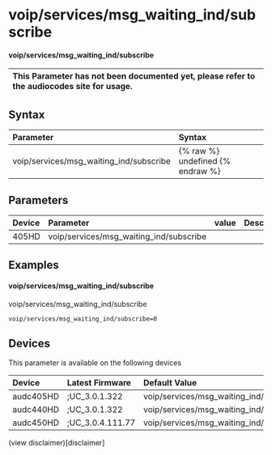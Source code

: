 ﻿---
description: voip/services/msg_waiting_ind/subscribe
search: false
---

# voip/services/msg_waiting_ind/subscribe

#### voip/services/msg_waiting_ind/subscribe


| This Parameter has not been documented yet, please refer to the audiocodes site for usage.  |
| :--- |

## Syntax
| Parameter | Syntax |
| :--- | :--- |
|voip/services/msg_waiting_ind/subscribe | {% raw %} undefined {% endraw %} |

## Parameters
|Device|Parameter|value|Description|
|:---|:---|:---|:---|
| 405HD | voip/services/msg_waiting_ind/subscribe |  |  |

## Examples
#### voip/services/msg_waiting_ind/subscribe

voip/services/msg_waiting_ind/subscribe

```
voip/services/msg_waiting_ind/subscribe=0
```

## Devices
This parameter is available on the following devices

| Device | Latest Firmware | Default Value |
|:---|:---|:---|
| audc405HD | ;UC_3.0.1.322 | voip/services/msg_waiting_ind/subscribe=0 
| audc440HD | ;UC_3.0.1.322 | voip/services/msg_waiting_ind/subscribe=0 
| audc450HD | ;UC_3.0.4.111.77 | voip/services/msg_waiting_ind/subscribe=0 

(view disclaimer)[disclaimer]
